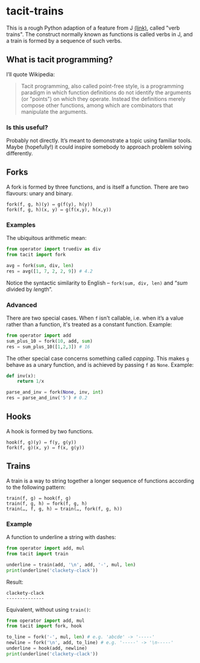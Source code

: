 # tacit-trains

This is a rough Python adaption of a feature from J [(link)](http://www.jsoftware.com), called "verb trains". The construct normally known as functions is called verbs in J, and a train is formed by a sequence of such verbs.

## What is tacit programming?

I’ll quote Wikipedia:

> Tacit programming, also called point-free style, is a programming paradigm in which function definitions do not identify the arguments (or "points") on which they operate. Instead the definitions merely compose other functions, among which are combinators that manipulate the arguments.

### Is this useful?

Probably not directly. It’s meant to demonstrate a topic using familiar tools. Maybe (hopefully!) it could inspire somebody to approach problem solving differently.

## Forks

A fork is formed by three functions, and is itself a function. There are two flavours: unary and binary.

    fork(f, g, h)(y) ⇔ g(f(y), h(y))
    fork(f, g, h)(x, y) ⇔ g(f(x,y), h(x,y))

### Examples

The ubiquitous arithmetic mean:

```python
from operator import truediv as div
from tacit import fork

avg = fork(sum, div, len)
res = avg([1, 7, 2, 2, 9]) # 4.2
```

Notice the syntactic similarity to English – `fork(sum, div, len)` and “*sum* *div*ided by *len*gth”.

### Advanced

There are two special cases. When `f` isn't callable, i.e. when it’s a value rather than a function, it's treated as a constant function. Example:

```python
from operator import add
sum_plus_10 = fork(10, add, sum)
res = sum_plus_10([1,2,3]) # 16
```

The other special case concerns something called *capping*. This makes `g` behave as a unary function, and is achieved by passing `f` as `None`. Example:

```python
def inv(x):
    return 1/x

parse_and_inv = fork(None, inv, int)
res = parse_and_inv('5') # 0.2
```
    
## Hooks

A hook is formed by two functions.

    hook(f, g)(y) ⇔ f(y, g(y))
    fork(f, g)(x, y) ⇔ f(x, g(y))

## Trains

A train is a way to string together a longer sequence of functions according to the following pattern:

    train(f, g) ⇔ hook(f, g)
    train(f, g, h) ⇔ fork(f, g, h)
    train(…, f, g, h) ⇔ train(…, fork(f, g, h))
    
### Example

A function to underline a string with dashes:

```python
from operator import add, mul
from tacit import train

underline = train(add, '\n', add, '-', mul, len)
print(underline('clackety-clack'))
```

Result:

    clackety-clack
    --------------

Equivalent, without using `train()`:

```python
from operator import add, mul
from tacit import fork, hook

to_line = fork('-', mul, len) # e.g. 'abcde' -> '-----'
newline = fork('\n', add, to_line) # e.g. '-----' -> '\n-----'
underline = hook(add, newline)
print(underline('clackety-clack'))
```
